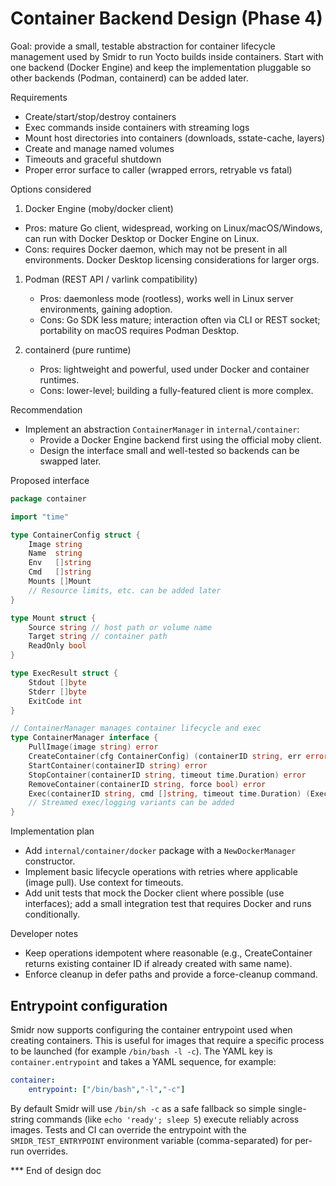 # Container Backend Design (Phase 4)

Goal: provide a small, testable abstraction for container lifecycle management used by Smidr to run Yocto builds inside containers. Start with one backend (Docker Engine) and keep the implementation pluggable so other backends (Podman, containerd) can be added later.

Requirements

- Create/start/stop/destroy containers
- Exec commands inside containers with streaming logs
- Mount host directories into containers (downloads, sstate-cache, layers)
- Create and manage named volumes
- Timeouts and graceful shutdown
- Proper error surface to caller (wrapped errors, retryable vs fatal)

Options considered

1) Docker Engine (moby/docker client)

- Pros: mature Go client, widespread, working on Linux/macOS/Windows, can run with Docker Desktop or Docker Engine on Linux.
- Cons: requires Docker daemon, which may not be present in all environments. Docker Desktop licensing considerations for larger orgs.

1. Podman (REST API / varlink compatibility)

    - Pros: daemonless mode (rootless), works well in Linux server environments, gaining adoption.
    - Cons: Go SDK less mature; interaction often via CLI or REST socket; portability on macOS requires Podman Desktop.

1. containerd (pure runtime)

    - Pros: lightweight and powerful, used under Docker and container runtimes.
    - Cons: lower-level; building a fully-featured client is more complex.

Recommendation

- Implement an abstraction `ContainerManager` in `internal/container`:
  - Provide a Docker Engine backend first using the official moby client.
  - Design the interface small and well-tested so backends can be swapped later.

Proposed interface

```go
package container

import "time"

type ContainerConfig struct {
    Image string
    Name  string
    Env   []string
    Cmd   []string
    Mounts []Mount
    // Resource limits, etc. can be added later
}

type Mount struct {
    Source string // host path or volume name
    Target string // container path
    ReadOnly bool
}

type ExecResult struct {
    Stdout []byte
    Stderr []byte
    ExitCode int
}

// ContainerManager manages container lifecycle and exec
type ContainerManager interface {
    PullImage(image string) error
    CreateContainer(cfg ContainerConfig) (containerID string, err error)
    StartContainer(containerID string) error
    StopContainer(containerID string, timeout time.Duration) error
    RemoveContainer(containerID string, force bool) error
    Exec(containerID string, cmd []string, timeout time.Duration) (ExecResult, error)
    // Streamed exec/logging variants can be added
}
```

Implementation plan

- Add `internal/container/docker` package with a `NewDockerManager` constructor.
- Implement basic lifecycle operations with retries where applicable (image pull). Use context for timeouts.
- Add unit tests that mock the Docker client where possible (use interfaces); add a small integration test that requires Docker and runs conditionally.

Developer notes

- Keep operations idempotent where reasonable (e.g., CreateContainer returns existing container ID if already created with same name).
- Enforce cleanup in defer paths and provide a force-cleanup command.

## Entrypoint configuration

Smidr now supports configuring the container entrypoint used when creating
containers. This is useful for images that require a specific process to be
launched (for example `/bin/bash -l -c`). The YAML key is `container.entrypoint`
and takes a YAML sequence, for example:

```yaml
container:
    entrypoint: ["/bin/bash","-l","-c"]
```

By default Smidr will use `/bin/sh -c` as a safe fallback so simple single-
string commands (like `echo 'ready'; sleep 5`) execute reliably across images.
Tests and CI can override the entrypoint with the `SMIDR_TEST_ENTRYPOINT`
environment variable (comma-separated) for per-run overrides.

*** End of design doc
